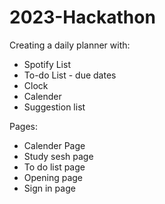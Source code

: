 # 2023-Hackathon

Creating a daily planner with:
* Spotify List
* To-do List - due dates
* Clock
* Calender
* Suggestion list

Pages:
* Calender Page
* Study sesh page
* To do list page
* Opening page
* Sign in page
